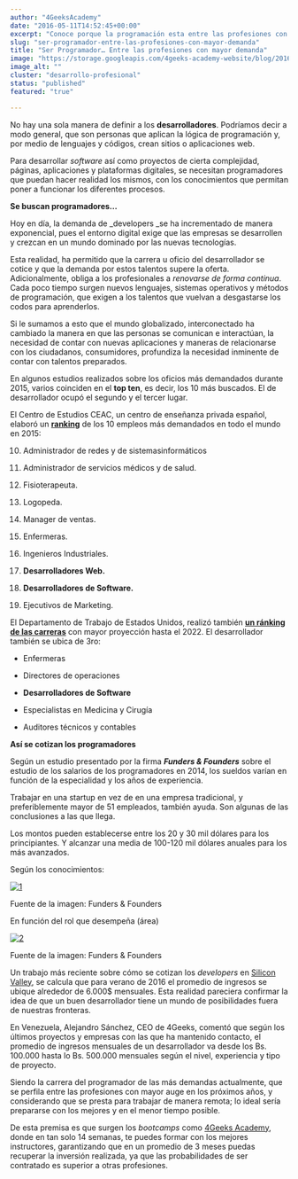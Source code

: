 ```yaml
---
author: "4GeeksAcademy"
date: "2016-05-11T14:52:45+00:00"
excerpt: "Conoce porque la programación esta entre las profesiones con mayor demanda"
slug: "ser-programador-entre-las-profesiones-con-mayor-demanda"
title: "Ser Programador… Entre las profesiones con mayor demanda"
image: "https://storage.googleapis.com/4geeks-academy-website/blog/2016/05/1-1.jpg"
image_alt: ""
cluster: "desarrollo-profesional"
status: "published"
featured: "true"

---
```


No hay una sola manera de definir a los **desarrolladores**. Podríamos decir a modo general, que son personas que aplican la lógica de programación y, por medio de lenguajes y códigos, crean sitios o aplicaciones web.

Para desarrollar _software_ así como proyectos de cierta complejidad, páginas, aplicaciones y plataformas digitales, se necesitan programadores que puedan hacer realidad los mismos, con los conocimientos que permitan poner a funcionar los diferentes procesos.

**Se buscan programadores…**

Hoy en día, la demanda de _developers _se ha incrementado de manera exponencial, pues el entorno digital exige que las empresas se desarrollen y crezcan en un mundo dominado por las nuevas tecnologías.

Esta realidad, ha permitido que la carrera u oficio del desarrollador se cotice y que la demanda por estos talentos supere la oferta. Adicionalmente, obliga a los profesionales a _renovarse de forma continua_. Cada poco tiempo surgen nuevos lenguajes, sistemas operativos y métodos de programación, que exigen a los talentos que vuelvan a desgastarse los codos para aprenderlos.

Si le sumamos a esto que el mundo globalizado, interconectado ha cambiado la manera en que las personas se comunican e interactúan, la necesidad de contar con nuevas aplicaciones y maneras de relacionarse con los ciudadanos, consumidores, profundiza la necesidad inminente de contar con talentos preparados.

En algunos estudios realizados sobre los oficios más demandados durante 2015, varios coinciden en el **top ten**, es decir, los 10 más buscados. El de desarrollador ocupó el segundo y el tercer lugar.

El Centro de Estudios CEAC, un centro de enseñanza privada español, elaboró un [**ranking**](https://infobae.com/ranking-a5860) de los 10 empleos más demandados en todo el mundo en 2015:



 	
  10. Administrador de redes y de sistemasinformáticos

 	
  11. Administrador de servicios médicos y de salud.

 	
  12. Fisioterapeuta.

 	
  13. Logopeda.

 	
  14. Manager de ventas.

 	
  15. Enfermeras.

 	
  16. Ingenieros Industriales.

 	
  17. **Desarrolladores Web.**

 	
  18. **Desarrolladores de Software.**

 	
  19. Ejecutivos de Marketing.


El Departamento de Trabajo de Estados Unidos, realizó también [**un ránking de las carreras**](https://noticias.universia.es/practicas-empleo/noticia/2014/02/12/1081179/20-carreras-mayor-futuro-laboral.html) con mayor proyección hasta el 2022. El desarrollador también se ubica de 3ro:



 	
  * Enfermeras

 	
  * Directores de operaciones

 	
  * **Desarrolladores de Software**

 	
  * Especialistas en Medicina y Cirugía

 	
  * Auditores técnicos y contables


**Así se cotizan los programadores**

Según un estudio presentado por la firma **_Funders & Founders_** sobre el estudio de los salarios de los programadores en 2014, los sueldos varían en función de la especialidad y los años de experiencia.

Trabajar en una startup en vez de en una empresa tradicional, y preferiblemente mayor de 51 empleados, también ayuda. Son algunas de las conclusiones a las que llega.

Los montos pueden establecerse entre los 20 y 30 mil dólares para los principiantes. Y alcanzar una media de 100-120 mil dólares anuales para los más avanzados.

Según los conocimientos:

[![1](https://storage.googleapis.com/4geeks-academy-website/blog/2016/05/1-1.jpg)](https://storage.googleapis.com/4geeks-academy-website/blog/2016/05/1-1.jpg)


Fuente de la imagen: Funders & Founders


En función del rol que desempeña (área)

[![2](https://storage.googleapis.com/4geeks-academy-website/blog/2016/05/2-1.jpg)](https://storage.googleapis.com/4geeks-academy-website/blog/2016/05/2-1.jpg)


Fuente de la imagen: Funders & Founders


Un trabajo más reciente sobre cómo se cotizan los _developers_ en [Silicon Valley](https://www.bloomberg.com/news/articles/2016-04-27/do-you-earn-less-than-a-silicon-valley-intern), se calcula que para verano de 2016 el promedio de ingresos se ubique alrededor de 6.000$ mensuales. Esta realidad pareciera confirmar la idea de que un buen desarrollador tiene un mundo de posibilidades fuera de nuestras fronteras.

En Venezuela, Alejandro Sánchez, CEO de 4Geeks, comentó que según los últimos proyectos y empresas con las que ha mantenido contacto, el promedio de ingresos mensuales de un desarrollador va desde los Bs. 100.000 hasta lo Bs. 500.000 mensuales según el nivel, experiencia y tipo de proyecto.

Siendo la carrera del programador de las más demandas actualmente, que se perfila entre las profesiones con mayor auge en los próximos años, y considerando que se presta para trabajar de manera remota; lo ideal sería prepararse con los mejores y en el menor tiempo posible.

De esta premisa es que surgen los _bootcamps_ como [4Geeks Academy](/es), donde en tan solo 14 semanas, te puedes formar con los mejores instructores, garantizando que en un promedio de 3 meses puedas recuperar la inversión realizada, ya que las probabilidades de ser contratado es superior a otras profesiones.







